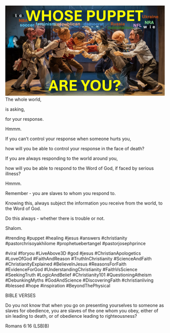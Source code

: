 ![Video cover image](./cover.jpg "cover photo")
The whole world,

is asking,

for your response.

Hmmm.

If you can’t control your response when someone hurts you,

how will you be able to control your response in the face of death?

If you are always responding to the world around you,

how will you be able to respond to the Word of God, if faced by serious illness?

Hmmm.

Remember - you are slaves to whom you respond to.

Knowing this, always subject the information you receive from the world, to the Word of God.

Do this always - whether there is trouble or not.

Shalom.


#trending #puppet #healing #jesus #answers #christianity #pastorchrisoyakhilome #prophetuebertangel #pastorjosephprince

#viral #foryou #LiveAbove3D #god #jesus #ChristianApologetics #LoveOfGod #FaithAndReason #TruthInChristianity #ScienceAndFaith #ChristianityExplained #BelieveInJesus #ReasonsForFaith #EvidenceForGod #UnderstandingChristianity #FaithVsScience #SeekingTruth #LogicAndBelief #Christianity101 #QuestioningAtheism #DebunkingMyths #GodAndScience #DiscoveringFaith #christianliving #blessed #hope #inspiration #BeyondThePhysical


BIBLE VERSES

Do you not know that when you go on presenting yourselves to someone as slaves for obedience, you are slaves of the one whom you obey, either of sin leading to death, or of obedience leading to righteousness?

Romans 6:16 (LSB)B)